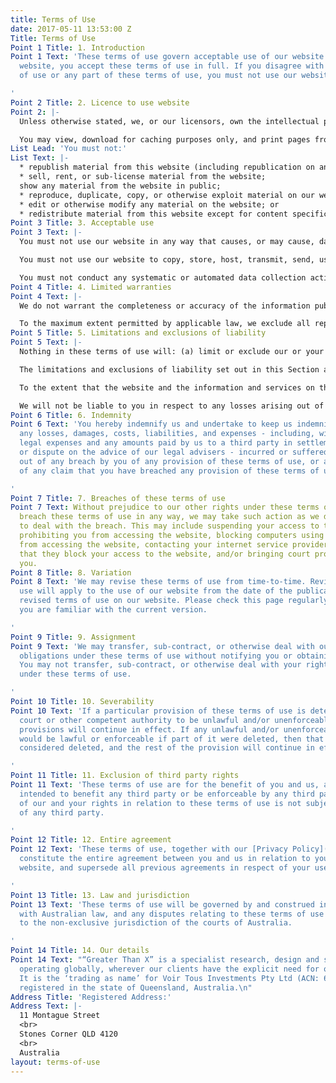 ```yaml
---
title: Terms of Use
date: 2017-05-11 13:53:00 Z
Title: Terms of Use
Point 1 Title: 1. Introduction
Point 1 Text: 'These terms of use govern acceptable use of our website. By using our
  website, you accept these terms of use in full. If you disagree with these terms
  of use or any part of these terms of use, you must not use our website.

'
Point 2 Title: 2. Licence to use website
Point 2: |-
  Unless otherwise stated, we, or our licensors, own the intellectual property rights of the website and the material available on the website. Subject to the licence below, all these intellectual property rights are reserved.

  You may view, download for caching purposes only, and print pages from the website for your own personal use, subject to the restrictions set out below and elsewhere in these terms of use.
List Lead: 'You must not:'
List Text: |-
  * republish material from this website (including republication on another website);
  * sell, rent, or sub-license material from the website;
  show any material from the website in public;
  * reproduce, duplicate, copy, or otherwise exploit material on our website for a commercial purpose;
  * edit or otherwise modify any material on the website; or
  * redistribute material from this website except for content specifically and expressly made available for redistribution (such as a blog post or white paper).
Point 3 Title: 3. Acceptable use
Point 3 Text: |-
  You must not use our website in any way that causes, or may cause, damage to the website or impairment of the availability or accessibility of the website. You must not use our website in any way that is unlawful, illegal, fraudulent or harmful, or is in connection with any unlawful, illegal, fraudulent, or harmful purpose or activity.

  You must not use our website to copy, store, host, transmit, send, use, publish, or distribute any material which consists of (or is linked to) any spyware, computer virus, Trojan horse, worm, keystroke logger, rootkit, or other malicious computer software.

  You must not conduct any systematic or automated data collection activities - including without limitation scraping, data mining, data extraction, and data harvesting - on or in relation to our website without our express written consent.
Point 4 Title: 4. Limited warranties
Point 4 Text: |-
  We do not warrant the completeness or accuracy of the information published on this website; nor do we commit to ensuring that the website remains available or that the material on the website is kept up-to-date.

  To the maximum extent permitted by applicable law, we exclude all representations, warranties, and conditions relating to this website and the use of this website - including, without limitation, any warranties implied by law of satisfactory quality, fitness for purpose and/or the use of reasonable care and skill.
Point 5 Title: 5. Limitations and exclusions of liability
Point 5 Text: |-
  Nothing in these terms of use will: (a) limit or exclude our or your liability for death or personal injury resulting from negligence; (b) limit or exclude our or your liability for fraud or fraudulent misrepresentation; (c) limit any of our or your liabilities in any way that is not permitted under applicable law; or (d) exclude any of our or your liabilities that may not be excluded under applicable law.

  The limitations and exclusions of liability set out in this Section and elsewhere in these terms of use: (a) are subject to the preceding paragraph; and (b) govern all liabilities arising under the terms of use or in relation to the subject matter of the terms of use, including liabilities arising in contract, in tort (including negligence), and for breach of statutory duty.

  To the extent that the website and the information and services on the website are provided free-of-charge, we will not be liable for any loss or damage of any nature.

  We will not be liable to you in respect to any losses arising out of any event or events beyond our reasonable control. We will not be liable to you in respect to any business losses, including (without limitation) loss of or damage to profits, income, revenue, use, production, anticipated savings, business, contracts, commercial opportunities, or goodwill. We will not be liable to you in respect to any loss or corruption of any data, database, or software. We will not be liable to you in respect to any special, indirect, or consequential loss or damage.
Point 6 Title: 6. Indemnity
Point 6 Text: 'You hereby indemnify us and undertake to keep us indemnified against
  any losses, damages, costs, liabilities, and expenses - including, without limitation,
  legal expenses and any amounts paid by us to a third party in settlement of a claim
  or dispute on the advice of our legal advisers - incurred or suffered by us arising
  out of any breach by you of any provision of these terms of use, or arising out
  of any claim that you have breached any provision of these terms of use.

'
Point 7 Title: 7. Breaches of these terms of use
Point 7 Text: Without prejudice to our other rights under these terms of use, if you
  breach these terms of use in any way, we may take such action as we deem appropriate
  to deal with the breach. This may include suspending your access to the website,
  prohibiting you from accessing the website, blocking computers using your IP address
  from accessing the website, contacting your internet service provider to request
  that they block your access to the website, and/or bringing court proceedings against
  you.
Point 8 Title: 8. Variation
Point 8 Text: 'We may revise these terms of use from time-to-time. Revised terms of
  use will apply to the use of our website from the date of the publication of the
  revised terms of use on our website. Please check this page regularly to ensure
  you are familiar with the current version.

'
Point 9 Title: 9. Assignment
Point 9 Text: 'We may transfer, sub-contract, or otherwise deal with our rights and/or
  obligations under these terms of use without notifying you or obtaining your consent.
  You may not transfer, sub-contract, or otherwise deal with your rights and/or obligations
  under these terms of use.

'
Point 10 Title: 10. Severability
Point 10 Text: 'If a particular provision of these terms of use is determined by any
  court or other competent authority to be unlawful and/or unenforceable, the other
  provisions will continue in effect. If any unlawful and/or unenforceable provision
  would be lawful or enforceable if part of it were deleted, then that part will be
  considered deleted, and the rest of the provision will continue in effect.

'
Point 11 Title: 11. Exclusion of third party rights
Point 11 Text: 'These terms of use are for the benefit of you and us, and are not
  intended to benefit any third party or be enforceable by any third party. The exercise
  of our and your rights in relation to these terms of use is not subject to the consent
  of any third party.

'
Point 12 Title: 12. Entire agreement
Point 12 Text: 'These terms of use, together with our [Privacy Policy](/privacy){:target="_blank"},
  constitute the entire agreement between you and us in relation to your use of this
  website, and supersede all previous agreements in respect of your use of this website.

'
Point 13 Title: 13. Law and jurisdiction
Point 13 Text: 'These terms of use will be governed by and construed in accordance
  with Australian law, and any disputes relating to these terms of use will be subject
  to the non-exclusive jurisdiction of the courts of Australia.

'
Point 14 Title: 14. Our details
Point 14 Text: "“Greater Than X” is a specialist research, design and strategy agency
  operating globally, wherever our clients have the explicit need for our services.
  It is the ‘trading as name’ for Voir Tous Investments Pty Ltd (ACN: 603 395 464)
  registered in the state of Queensland, Australia.\n"
Address Title: 'Registered Address:'
Address Text: |-
  11 Montague Street
  <br>
  Stones Corner QLD 4120
  <br>
  Australia
layout: terms-of-use
---
```


